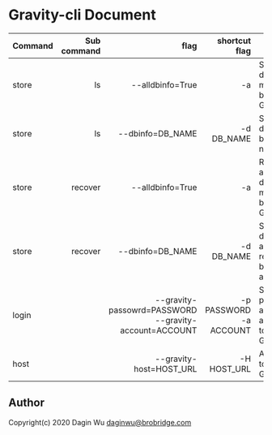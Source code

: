# Gravity-cli Document

Command|  Sub command | flag | shortcut flag  | Usage 
-------|-----:|------:|------:|-----
store  |  ls    | --alldbinfo=True| -a |  Show all database manage by Gravity.
store  |  ls    |--dbinfo=DB_NAME | -d DB_NAME |  Search database by give a name. 
store  |  recover    | --alldbinfo=True| -a |  Recover all database manage by Gravity.
store  |  recover    | --dbinfo=DB_NAME | -d DB_NAME |   Search database and recover it by giving a name.
login  |      |--gravity-passowrd=PASSWORD --gravity-account=ACCOUNT| -p PASSWORD -a ACCOUNT | Setting password and account to local Gravity.   
host   |      | --gravity-host=HOST_URL | -H HOST_URL | Add hsot to your Gravity.  


## Author
Copyright(c) 2020 Dagin Wu <daginwu@brobridge.com>